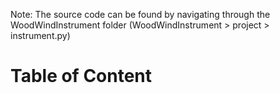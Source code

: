 Note: The source code can be found by navigating through the WoodWindInstrument folder (WoodWindInstrument > project > instrument.py) 

# Table of Content




